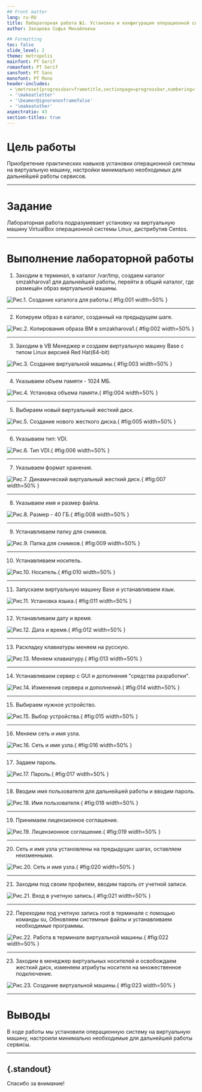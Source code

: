 ```yaml
---
## Front matter
lang: ru-RU
title: Лабораторная работа №1. Установка и конфигурация операционной системы на виртуальную машину.
author: Захарова Софья Михайловна

## Formatting
toc: false
slide_level: 2
theme: metropolis
mainfont: PT Serif 
romanfont: PT Serif
sansfont: PT Sans
monofont: PT Mono
header-includes: 
 - \metroset{progressbar=frametitle,sectionpage=progressbar,numbering=fraction}
 - '\makeatletter'
 - '\beamer@ignorenonframefalse'
 - '\makeatother'
aspectratio: 43
section-titles: true
---
```

# Цель работы

Приобретение практических навыков установки операционной системы на виртуальную машину, настройки минимально необходимых для дальнейшей работы сервисов.

---
# Задание

Лабораторная работа подразумевает установку на виртуальную машину VirtualBox операционной системы
Linux, дистрибутив Centos.

---
# Выполнение лабораторной работы

1. Заходим в терминал, в каталог /var/tmp, создаем каталог smzakharova1 для дальнейшей работы, перейти в общий каталог, где размещён образ виртуальной машины.

![Рис.1. Создание каталога для работы.](images/1.jpg){ #fig:001 width=50% }

---

2. Копируем образ в каталог, созданный на предыдущем шаге.

![Рис.2. Копирования образа ВМ в smzakharova1.](images/2.jpg){ #fig:002 width=50% }

---

3. Заходим в VB Менеджер и создаем виртуальную машину Base с типом Linux версией Red Hat(64-bit)

![Рис.3. Создание виртуальной машины.](images/3.jpg){ #fig:003 width=50% }

---

4. Указываем объем памяти - 1024 МБ.

![Рис.4. Установка объема памяти.](images/4.jpg){ #fig:004 width=50% }

---

5. Выбираем новый виртуальный жесткий диск.

![Рис.5. Создание нового жесткого диска.](images/5.jpg){ #fig:005 width=50% }

---

6. Указываем тип: VDI.

![Рис.6. Тип VDI.](images/6.jpg){ #fig:006 width=50% }

---

7. Указываем формат хранения.

![Рис.7. Динамический виртуальный жесткий диск.](images/7.jpg){ #fig:007 width=50% }

---

8. Указываем имя и размер файла.

![Рис.8. Размер - 40 ГБ.](images/8.jpg){ #fig:008 width=50% }

---

9. Устанавливаем папку для снимков.

![Рис.9. Папка для снимков.](images/9.jpg){ #fig:009 width=50% }

---

10. Устанавливаем носитель.

![Рис.10. Носитель.](images/10.jpg){ #fig:010 width=50% }

---

11. Запускаем виртуальную машину Base и устанавливаем язык.

![Рис.11. Установка языка.](images/11.jpg){ #fig:011 width=50% }

---

12. Устанавливаем дату и время.

![Рис.12. Дата и время.](images/12.jpg){ #fig:012 width=50% }

---

13. Раскладку клавиатуры меняем на русскую.

![Рис.13. Меняем клавиатуру.](images/13.jpg){ #fig:013 width=50% }

---

14. Устанавливаем сервер с GUI и дополнения "средства разработки".

![Рис.14. Изменения сервера и дополнений.](images/14.jpg){ #fig:014 width=50% }

---

15. Выбираем нужное устройство.

![Рис.15. Выбор устройства.](images/15.jpg){ #fig:015 width=50% }

---

16. Меняем сеть и имя узла.

![Рис.16. Сеть и имя узла.](images/16.jpg){ #fig:016 width=50% }

---

17. Задаем пароль.

![Рис.17. Пароль.](images/17.jpg){ #fig:017 width=50% }

---

18. Вводим имя пользователя для дальнейшей работы и вводим пароль.

![Рис.18. Имя пользователя.](images/18.jpg){ #fig:018 width=50% }

---

19. Принимаем лицензионное соглашение.

![Рис.19. Лицензионное соглашение.](images/19.jpg){ #fig:019 width=50% }

---

20. Сеть и имя узла установлены на предыдущих шагах, оставляем неизменными.

![Рис.20. Сеть и имя узла.](images/20.jpg){ #fig:020 width=50% }

---

21. Заходим под своим профилем, вводим пароль от учетной записи.

![Рис.21. Вход в учетную запись.](images/21.jpg){ #fig:021 width=50% }

---

22. Переходим под учетную запись root в терминале с помощью команды su, Обновляем системные файлы и устанавливаем необходимые программы.

![Рис.22. Работа в терминале виртуальной машины.](images/22.jpg){ #fig:022 width=50% }

---

23. Заходим в менеджер виртуальных носителей и освобождаем жесткий диск, изменяем атрибуты носителя на множественное подключение.

![Рис.23. Создание виртуальной машины.](images/23.jpg){ #fig:023 width=50% }

---
# Выводы

В ходе работы мы установили операционную систему на виртуальную машину, настроили минимально необходимые для дальнейшей работы сервисы.

---

## {.standout}

Спасибо за внимание!
